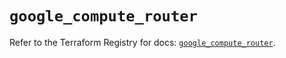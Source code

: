 # `google_compute_router`

Refer to the Terraform Registry for docs: [`google_compute_router`](https://registry.terraform.io/providers/hashicorp/google-beta/6.11.1/docs/resources/google_compute_router).
